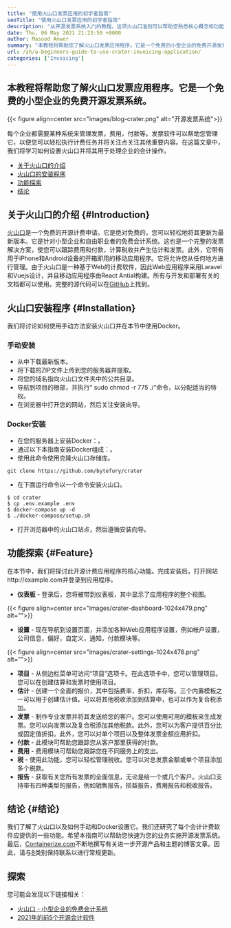 ```yaml
---
title: "使用火山口发票应用的初学者指南" 
seoTitle: "使用火山口发票应用的初学者指南" 
description: "从开源发票系统入门的教程。这项火山口准则可以帮助您熟悉核心概念和功能。" 
date: Thu, 06 May 2021 21:23:50 +0000
author: Masood Anwer
summary: "本教程将帮助您了解火山口发票应用程序。它是一个免费的小型企业的免费开源发票系统。" 
url: /zh/a-beginners-guide-to-use-crater-invoicing-application/
categories: ['Invoicing']
---
```


## 本教程将帮助您了解火山口发票应用程序。它是一个免费的小型企业的免费开源发票系统。

{{< figure align=center src="images/blog-crater.png" alt="开源发票系统">}}

每个企业都需要某种系统来管理发票，费用，付款等。发票软件可以帮助您管理它，以便您可以轻松执行计费任务并将关注点关注其他重要内容。在这篇文章中，我们将学习如何设置火山口并将其用于处理企业的会计操作。
  * [关于火山口的介绍][1]
  * [火山口的安装程序][2]
  * [功能探索][3]
  * [结论][4]

## 关于火山口的介绍 {#Introduction}

[火山口][5]是一个免费的开源计费申请。它是绝对免费的，您可以轻松地将其更新为最新版本。它是针对小型企业和自由职业者的免费会计系统。这也是一个完整的发票解决方案，使您可以跟踪费用和付款，计算税收并产生估计和发票。此外，它带有用于iPhone和Android设备的开箱即用的移动应用程序。它将允许您从任何地方进行管理。由于火山口是一种基于Web的计费软件，因此Web应用程序采用Laravel和Vuejs设计，并且移动应用程序由React Antial构建。所有与开发和部署有关的文档都可以使用。完整的源代码可以在[GitHub][6]上找到。

## 火山口安装程序 {#Installation}

我们将讨论如何使用手动方法安装火山口并在本节中使用Docker。

### 手动安装
* 从中下载最新版本。
* 将下载的ZIP文件上传到您的服务器并提取。
* 将您的域名指向火山口文件夹中的公共目录。
* 导航到项目的根部，并执行“ sudo chmod -r 775 ./”命令，以分配适当的特权。
* 在浏览器中打开您的网站，然后关注安装向导。

### Docker安装
* 在您的服务器上安装Docker：。
* 通过以下本指南安装Docker组成：。
* 使用此命令使用克隆火山口存储库。
```
git clone https://github.com/bytefury/crater
```
* 在下面运行命令以一个命令安装火山口。
```
$ cd crater
$ cp .env.example .env
$ docker-compose up -d
$ ./docker-compose/setup.sh
```
* 打开浏览器中的火山口站点，然后遵循安装向导。

## 功能探索 {#Feature}

在本节中，我们将探讨此开源计费应用程序的核心功能。完成安装后，打开网站http://example.com并登录到应用程序。
*  **仪表板**   - 登录后，您将被带到仪表板，其中显示了应用程序的整个视图。

{{< figure align=center src="images/crater-dashboard-1024x479.png" alt="">}}

*  **设置**   - 现在导航到设置页面，并添加各种Web应用程序设置，例如帐户设置，公司信息，偏好，自定义，通知，付款模块等。

{{< figure align=center src="images/crater-settings-1024x478.png" alt="">}}

*  **项目**   - 从侧边栏菜单可访问“项目”选项卡。在此选项卡中，您可以管理项目。您可以在创建估算和发票时使用项目。
*  **估计**   - 创建一个全面的报价，其中包括费率，折扣，库存等。三个内置模板之一可以用于创建估计值。可以将其他税收添加到估算中，也可以作为复合税添加。
*  **发票**   - 制作专业发票并将其发送给您的客户。您可以使用可用的模板来生成发票。您可以向发票以及复合税添加其他税款。此外，您可以为客户提供百分比或固定值折扣。此外，您可以对单个项目以及整体发票金额应用折扣。
*  **付款**   - 此模块可帮助您跟踪您从客户那里获得的付款。
*  **费用**   - 费用模块可帮助您跟踪您在不同服务上的支出。
* **税**  - 使用此功能，您可以轻松管理税收。您可以对总发票金额或单个项目添加多个税款。
*  **报告**   - 获取有关您所有发票的全面信息，无论是给一个或几个客户。火山口支持带有四种类型的报告，例如销售报告，损益报告，费用报告和税收报告。

## 结论 {#结论}

我们了解了火山口以及如何手动和Docker设置它。我们还研究了每个会计计费软件应提供的一些功能。希望本指南可以帮助您快速为您的业务实施开源发票系统。
最后，[Containerize.com][7]不断地撰写有关进一步开源产品和主题的博客文章。因此，请与[8]类别保持联系以进行常规更新。

## 探索
您可能会发现以下链接相关：
  * [火山口 - 小型企业的免费会计系统][5]
  * [2021年的前5个开源会计软件][9]



 [1]: #Introduction
 [2]: #Installation
 [3]: #Feature
 [4]: #Conclusion
 [5]: https://products.containerize.com/invoicing/crater/
 [6]: https://github.com/bytefury/crater
 [7]: https://containerize.com
 [8]: https://blog.containerize.com/category/invoicing/
 [9]: https://blog.containerize.com/invoicing/top-5-open-source-accounting-software-in-the-year-2021/
